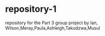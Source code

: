 # repository-1
repository for the Part 3 group project by Ian, Wilson,Meray,Paula,Ashleigh,Takudzwa,Musul
